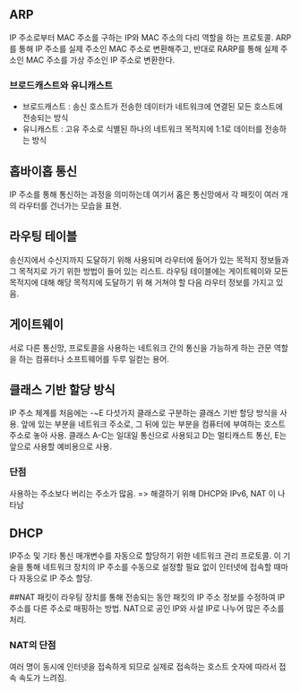 ## ARP
IP 주소로부터 MAC 주소를 구하는 IP와 MAC 주소의 다리 역할을 하는 프로토콜. 
ARP를 통해 IP 주소를 실제 주소인 MAC 주소로 변환해주고, 반대로
RARP를 통해 실제 주소인 MAC 주소를 가상 주소인 IP 주소로 변환한다.

### 브로드캐스트와 유니캐스트
- 브로드캐스트 : 송신 호스트가 전송한 데이터가 네트워크에 연결된 모든 호스트에 전송되는 방식
- 유니캐스트 : 고유 주소로 식별된 하나의 네트워크 목적지에 1:1로 데이터를 전송하는 방식

## 홉바이홉 통신
IP 주소를 통해 통신하는 과정을 의미하는데 여기서 홉은 통신망에서 각 패킷이 여러 개의 라우터를 건너가는 모습을 표현.

## 라우팅 테이블
송신지에서 수신지까지 도달하기 위해 사용되며 라우터에 들어가 있는 목적지 정보들과 그 목적지로 가기 위한 방법이 들어 있는 리스트.
라우팅 테이블에는 게이트웨이와 모든 목적지에 대해 해당 목적지에 도달하기 위 해 거쳐야 할 다음 라우터 정보를 가지고 있음.

## 게이트웨이
서로 다른 통신망, 프로토콜을 사용하는 네트워크 간의 통신을 가능하게 하는 관문 역할을 하는 컴퓨터나 소프트웨어를 두루 일컫는 용어.

## 클래스 기반 할당 방식
IP 주소 체계를 처음에는 -~E 다섯가지 클래스로 구분하는 클래스 기반 할당 방식을 사용. 앞에 있는 부분을 네트워크 주소로, 그 뒤에 있는 부분을 컴퓨터에 부여하는
호스트 주소로 놓아 사용.
클래스 A-C는 일대일 통신으로 사용되고 D는 멀티캐스트 통신, E는 앞으로 사용할 예비용으로 사용.

### 단점 
사용하는 주소보다 버리는 주소가 많음. => 해결하기 위해 DHCP와 IPv6, NAT 이 나타남

## DHCP
IP주소 및 기타 통신 매개변수를 자동으로 할당하기 위한 네트워크 관리 프로토콜. 이 기술을 통해 네트워크 장치의 IP 주소를 수동으로 설정할 필요 없이
인터넷에 접속할 때마다 자동으로 IP 주소 할당.

##NAT
패킷이 라우팅 장치를 통해 전송되는 동안 패킷의 IP 주소 정보를 수정하여 IP 주소를 다른 주소로 매핑하는 방법.
NAT으로 공인 IP와 사설 IP로 나누어 많은 주소를 처리.

### NAT의 단점
여러 명이 동시에 인터넷을 접속하게 되므로 실제로 접속하는 호스트 숫자에 따라서 접속 속도가 느려짐.
